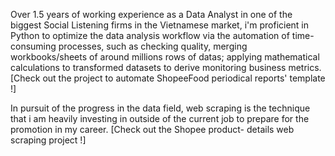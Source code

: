 Over 1.5 years of working experience as a Data Analyst in one of the biggest Social Listening firms in the Vietnamese market, i'm proficient in Python to optimize the data analysis workflow via the automation of time- consuming processes, such as checking quality, merging workbooks/sheets of around millions rows of datas; applying mathematical calculations to transformed datasets to derive monitoring business metrics.
[Check out the project to automate ShopeeFood periodical reports' template !]

In pursuit of the progress in the data field, web scraping is the technique that i am heavily investing in outside of the current job to prepare for the promotion in my career.
[Check out the Shopee product- details web scraping project !]
